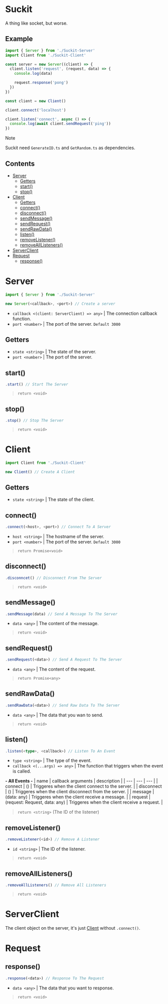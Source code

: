 # Suckit
A thing like socket, but worse.

## Example
```ts
import { Server } from './Suckit-Server'
import Client from './Suckit-Client'

const server = new Server((client) => {
  client.listen('request', (request, data) => {
    console.log(data)

    request.response('pong')
  })
})

const client = new Client()

client.connect('localhost')

client.listen('connect', async () => {
  console.log(await client.sendRequest('ping'))
})
```

> [!Note]
> Suckit need `GenerateID.ts` and `GetRandom.ts` as dependencies.

## Contents
* [Server](#server)
  * [Getters](#getters)
  * [start()](#start)
  * [stop()](#stop)
* [Client](#client)
  * [Getters](#getters-1)
  * [connect()](#connect)
  * [disconnect()](#disconnect)
  * [sendMessage()](#sendmessage)
  * [sendRequest()](#sendrequest)
  * [sendRawData()](#sendrawdata)
  * [listen()](#listen)
  * [removeListener()](#removelistener)
  * [removeAllListeners()](#removealllisteners)
* [ServerClient](#serverclient)
* [Request](#request)
  * [response()](#response)

# Server
```ts
import { Server } from './Suckit-Server'

new Server(<callback>, <port>) // Create a server
```
* `callback <(client: ServerClient) => any>` | The connection callback function.
* `port <number>` | The port of the server. `Default 3000`

## Getters
* `state <string>` | The state of the server.
* `port <number>` | The port of the server.

## start()
```ts
.start() // Start The Server
```
> `return <void>`

## stop()
```ts
.stop() // Stop The Server
```
> `return <void>`

# Client
```ts
import Client from './Suckit-Client'

new Client() // Create A Client
```

## Getters
* `state <string>` | The state of the client.

## connect()
```ts
.connect(<host>, <port>) // Connect To A Server
```
* `host <string>` | The hostname of the server.
* `port <number>` | The port of the server. `Default 3000`

> `return Promise<void>`

## disconnect()
```ts
.disconncet() // Disconnect From The Server
```

> `return <void>`

## sendMessage()
```ts
.sendMessage(data) // Send A Message To The Server
```
* `data <any>` | The content of the message.

> `return <void>`

## sendRequest()
```ts
.sendRequest(<data>) // Send A Request To The Server
```
* `data <any>` | The content of the request.

> `return Promise<any>`

## sendRawData()
```ts
.sendRawData(<data>) // Send Raw Data To The Server
```
* `data <any>` | The data that you wan to send.

> `return <void>`

## listen()
```ts
.listen(<type>, <callback>) // Listen To An Event
```
* `type <string>` | The type of the event.
* `callback <(...args) => any>` | The function that triggers when the event is called.

**- All Events -**
| name       | callback arguments            | description                                           |
| ---        | ---                           | ---                                                   |
| connect    | ()                            | Triggeres when the client connect to the server.      |
| disconnect | ()                            | Triggeres when the client disconnect from the server. |
| message    | (data: any)                   | Triggeres when the client receive a message.          |
| request    | (request: Request, data: any) | Triggeres when the client receive a request.          |

> `return <string>` (The ID of the listener)

## removeListener()
```ts
.removeListener(<id>) // Remove A Listener
```
* `id <string>` | The ID of the listener.

> `return <void>`

## removeAllListeners()
```ts
.removeAllListeners() // Remove All Listeners
```

> `return <void>`

# ServerClient
The client object on the server, it's just [Client](#client) without `.connect()`.

# Request

## response()
```ts
.response(<data>) // Response To The Request
```
* `data <any>` | The data that you want to response.

> `return <void>`
